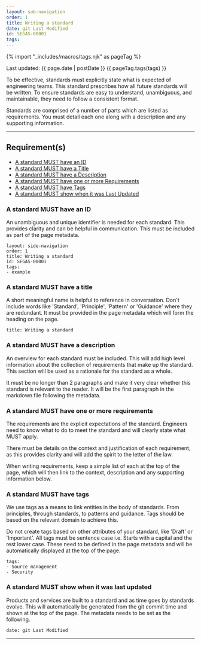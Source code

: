 ```yaml
---
layout: sub-navigation
order: 1
title: Writing a standard
date: git Last Modified
id: SEGAS-00001
tags:
---
```


{% import "_includes/macros/tags.njk" as pageTag %}

Last updated: {{ page.date | postDate }}
{{ pageTag.tags(tags)  }}

To be effective, standards must explicitly state what is expected of
engineering teams. This standard prescribes how all future standards will be
written. To ensure standards are easy to understand, unambiguous, and 
maintainable, they need to follow a consistent format.

Standards are comprised of a number of parts which are listed as requirements.
You must detail each one along with a description and any supporting
information.

---

## Requirement(s)

- [A standard MUST have an ID](#a-standard-must-have-an-id)
- [A standard MUST have a Title](#a-standard-must-have-a-title)
- [A standard MUST have a Description](#a-standard-must-have-a-description)
- [A standard MUST have one or more Requirements](#a-standard-must-have-one-or-more-requirements)
- [A standard MUST have Tags](#a-standard-must-have-tags)
- [A standard MUST show when it was Last Updated](#a-standard-must-show-when-it-was-last-updated)

### A standard MUST have an ID

An unambiguous and unique identifier is needed for each standard. This provides
clarity and can be helpful in communication. This must be included as part of
the page metadata.

```
layout: side-navigation
order: 1
title: Writing a standard
id: SEGAS-00001
tags:
- example
```

### A standard MUST have a title

A short meaningful name is helpful to reference in conversation. Don't include
words like 'Standard', 'Principle', 'Pattern' or 'Guidance' where they are
redundant.  It must be provided in the page metadata which will form the
heading on the page.

```
title: Writing a standard
```

### A standard MUST have a description

An overview for each standard must be included.  This will add high level
information about the collection of requirements that make up the standard.
This section will be used as a rationale for the standard as a whole.

It must be no longer than 2 paragraphs and make it very clear whether this
standard is relevant to the reader. It will be the first paragraph in the
markdown file following the metadata.

### A standard MUST have one or more requirements

The requirements are the explicit expectations of the standard. Engineers need
to know what to do to meet the standard and will clearly state what MUST apply.

There must be details on the context and justification of each requirement, as
this provides clarity and will add the spirit to the letter of the law.

When writing requirements, keep a simple list of each at the top of the page,
which will then link to the context, description and any supporting
information below.

### A standard MUST have tags

We use tags as a means to link entities in the body of standards. From
principles, through standards, to patterns and guidance. Tags should be based
on the relevant domain to achieve this.

Do not create tags based on other attributes of your standard, like 'Draft' or
'Important'.  All tags must be sentence case i.e. Starts with a capital and
the rest lower case. These need to be defined in the page metadata and will be
automatically displayed at the top of the page.

```
tags:
- Source management
- Security
```

### A standard MUST show when it was last updated

Products and services are built to a standard and as time goes by standards
evolve. This will automatically be generated from the git commit time and
shown at the top of the page.  The metadata needs to be set as the following.

```
date: git Last Modified
```
---